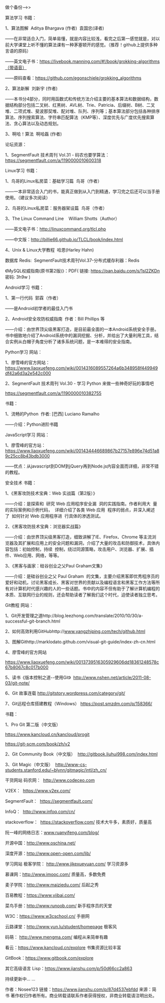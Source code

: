 做个备份-->>


算法学习
书籍：

1、算法图解  Aditya Bhargava (作者)  袁国忠(译者)

——在非常适合入门，简单易懂，就是内容比较浅，看完之后第一感觉就是，对以前大学课堂上听不懂的算法课有一种茅塞顿开的感觉。（推荐！github上提供多种言语的原码）

——英文电子书：https://livebook.manning.com/#!/book/grokking-algorithms（带语音）

——原码查看：https://github.com/egonschiele/grokking_algorithms

2、算法新解  刘新宇 (作者)

——本书分4部分，同时用函数式和传统方法介绍主要的基本算法和数据结构，数据结构部分包括二叉树、红黑树、AVL树、Trie、Patricia、后缀树、B树、二叉堆、二项式堆、斐波那契堆、配对堆、队列、序列等；基本算法部分包括各种排序算法、序列搜索算法、字符串匹配算法（KMP等）、深度优先与广度优先搜索算法、贪心算法以及动态规划。

3、啊哈！算法  啊哈磊 (作者)

论坛资源：

1、SegmentFault 技术周刊 Vol.31 - 码农也要学算法：   https://segmentfault.com/a/1190000010600318



Linux学习
书籍：

1、鸟哥的Linux私房菜：基础学习篇  鸟哥（作者）

——一本非常适合入门的书，能真正做到从入门到精通，学习完之后还可以当手册使用。（建议多次阅读）

2、鸟哥的Linux私房菜：服务器架设篇  鸟哥（作者）

3、The Linux Command Line    William Shotts（Author）

——英文电子书：http://linuxcommand.org/tlcl.php

——中文版：http://billie66.github.io/TLCL/book/index.html

4、Unix & Linux大学教程  哈恩(Harley Hahn)

数据库
Redis:  SegmentFault技术周刊Vol.37-分布式缓存利器：Redis

《MySQL权威指南(原书第2版)》：PDF( 链接: https://pan.baidu.com/s/1sl2ZKDn 密码: 3h9w )



Android学习
书籍：

1、第一行代码  郭霖（作者）

——是Android初学者的最佳入门书

2、Android安全攻防权威指南  作者：Bill Phillips 等

——介绍：由世界顶尖级黑客打造，是目前最全面的一本Android系统安全手册。书中细致地介绍了Android系统中的漏洞挖掘、分析，并给出了大量利用工具，结合实例从白帽子角度分析了诸多系统问题，是一本难得的安全指南。




Python学习
网站：

1、廖雪峰的官方网站：  https://www.liaoxuefeng.com/wiki/0014316089557264a6b348958f449949df42a6d3a2e542c000

2、SegmentFault 技术周刊 Vol.30 - 学习 Python 来做一些神奇好玩的事情吧

https://segmentfault.com/a/1190000010382755

书籍：

1、流畅的Python  作者: [巴西] Luciano Ramalho

——介绍：Python进阶书籍



JavaScript学习
网站：

1、廖雪峰的官方站：  https://www.liaoxuefeng.com/wiki/001434446689867b27157e896e74d51a89c25cc8b43bdb3000

——优点：从javascript到DOM到jQuery再到Node.js内容全面而详细，非常不错的教程。



安全技术
书籍：

1、《黑客攻防技术宝典：Web 实战篇（第2版）》

——介绍：是探索和  研究 Web 应用程序安全漏  洞的实践指南。作者利用大  量的实际案例和示例代码，  详细介绍了各类 Web 应用  程序的弱点，并深入阐述了  如何针对 Web 应用程序进  行具体的渗透测试。

2、《黑客攻防技术宝典：浏览器实战篇》

——介绍：由世界顶尖级黑客打造，细致讲解了IE、Firefox、Chrome 等主流浏览器及其扩展和应用上的安全问题和漏洞，介绍了大量的攻击和防御技术，具体内容包括：初始控制，持续  控制，绕过同源策略，攻击用户、浏览器、扩展、插件、Web应用、网络，等等。

3、《黑客与画家：硅谷创业之父Paul Graham文集》

——介绍：是硅谷创业之父 Paul Graham  的文集，主要介绍黑客即优秀程序员的爱好和动机，讨论黑客成长、黑客对世界的贡献以及编程语言和黑客工作方法等所有对计算机时代感兴趣的人的一些话题。书中的内容不但有助于了解计算机编程的本质、互联网行业的规则，还会帮助读者了解我们这个时代，迫使读者独立思考。

Git教程
网站：

1、Git开发管理之道http://blog.leezhong.com/translate/2010/10/30/a-successful-git-branch.html

2、如何高效利用GitHubhttp://www.yangzhiping.com/tech/github.html

3、图解Githttp://marklodato.github.com/visual-git-guide/index-zh-cn.html

4、廖雪峰的官方网站

https://www.liaoxuefeng.com/wiki/0013739516305929606dd18361248578c67b8067c8c017b000

5、读书《版本控制之道--使用Git》  http://www.nshen.net/article/2011-08-03/git-note/

6、Git 故事连载 http://gitstory.wordpress.com/category/git/

7、Git远程仓库搭建教程（Windows） https://post.smzdm.com/p/158366/

书籍：

1、Pro Git 第二版（中文版）

https://www.kancloud.cn/kancloud/progit

https://git-scm.com/book/zh/v2

2、Git Community Book（中文版）  http://gitbook.liuhui998.com/index.html

3、Git Magic（中文版）  http://www-cs-students.stanford.edu/~blynn/gitmagic/intl/zh_cn/



干货网站
码农网：  http://www.codeceo.com

V2EX：  https://www.v2ex.com/

SegmentFault：  https://segmentfault.com/

InfoQ：  http://www.infoq.com/cn/

stackoverflow：  https://stackoverflow.com/ 技术大牛多，素质好，质量高

阮一峰的网络日志：www.ruanyifeng.com/blog/

开源中国：http://www.oschina.net/

深度开源：http://www.open-open.com/lib/



学习网站
极客学院： http://www.jikexueyuan.com/ 学习资源多

慕课网：http://www.imooc.com/ 质量高，多数免费

麦子学院：http://www.maiziedu.com/ 后起之秀

百易教程：https://www.yiibai.com/

菜鸟手册：http://www.runoob.com/ 新手程序员的天堂

W3C：https://www.w3cschool.cn/ 手册网

云路课堂：http://www.yun.lu/student/homepage 极客风

码萌： http://www.mengma.com/ 编程从来简单有趣

看云：https://www.kancloud.cn/explore 书集资源比较丰富

GitBook：https://www.gitbook.com/explore



其它高级语言
Lisp：https://www.jianshu.com/p/50d66cc2a863



持续更新中... ...

作者：Nosee123
链接：https://www.jianshu.com/p/87d4537ebfdd
来源：简书
著作权归作者所有。商业转载请联系作者获得授权，非商业转载请注明出处。
